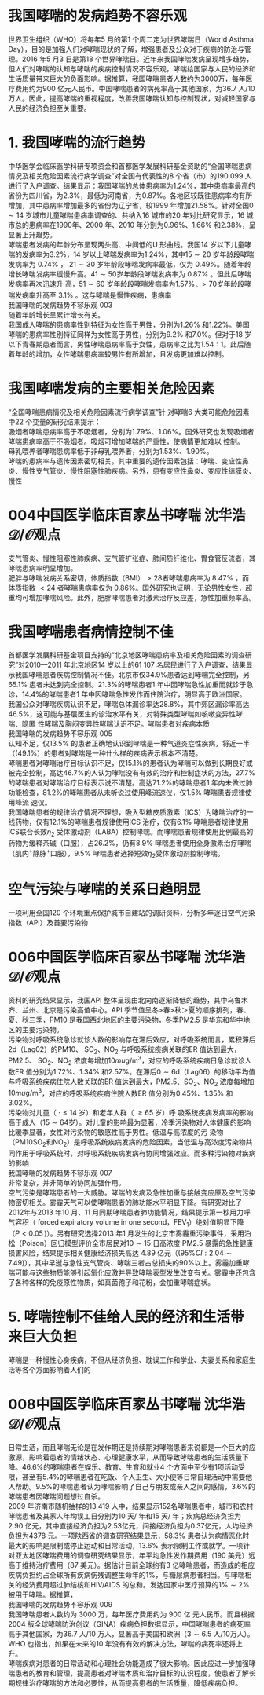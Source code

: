 # 我国哮喘的发病趋势不容乐观  
世界卫生组织（WHO）将每年5 月的第1 个周二定为世界哮喘日（World Asthma Day），目的是加强人们对哮喘现状的了解，增强患者及公众对于疾病的防治与管理。2016 年5 月3 日是第18 个世界哮喘日。近年来我国哮喘发病呈现增多趋势，但人们对哮喘的认知与哮喘的疾病控制情况不容乐观，哮喘给国家与人民的经济和生活质量带来巨大的负面影响。据推算，我国哮喘患者人数约为3000万，每年医疗费用约为900 亿元人民币。中国哮喘患者的病死率高于其他国家，为36.7 人/10 万人。因此，提高哮喘的重视程度，改善我国哮喘认知与控制现状，对减轻国家与人民的经济负担至关重要。  
# 1. 我国哮喘的流行趋势  
中华医学会临床医学科研专项资金和首都医学发展科研基金资助的“全国哮喘患病情况及相关危险因素流行病学调查”对全国有代表性的8 个省（市）的190 099 人进行了入户调查。结果显示：我国哮喘的总体患病率为$1.24\%$，其中患病率最高的省份为四川省，为$2.3\%$，最低为河南省，为$0.87\%$。各地区较既往患病率均有所增加，其中患病率增加最多的省份为辽宁省，较1999 年增加$21.58\%$。针对全国$0\sim14$ 岁城市儿童哮喘患病率调查的、共纳入16 城市的20 年对比研究显示，16 城市总的患病率在1990年、2000 年、2010 年分别为$0.96\%$、$1.66\%$ 和$2.38\%$，呈显著上升趋势。  
哮喘患者发病的年龄分布呈现两头高、中间低的U 形曲线。我国14 岁以下儿童哮喘的发病率为$3.2\%$，14 岁以上哮喘发病率为$1.24\%$，其中$15\sim20$ 岁年龄段哮喘发病率为 $0.74\%$ ， $21\sim30$  岁年龄段哮喘发病率最低，仅为 $0.49\%$。随着年龄增长哮喘发病率缓慢升高。$41\sim50$岁年龄段哮喘发病率为 $0.87\%$ 。但此后哮喘发病率再次迅速升 高，$51\sim60$ 岁年龄段哮喘发病率为$1.57\%_{\circ}\,>70$岁年龄段哮喘发病率升高至 $3.1\%$ 。这与哮喘是慢性疾病，患病率  
我国哮喘的发病趋势不容乐观 003  
随着年龄增长呈累计增长有关。  
我国成人哮喘的患病率性别特征为女性高于男性，分别为$1.26\%$ 和$1.22\%$。美国哮喘的患病率性别特征同样为女性高于男性，分别为$9.2\%$ 和$7.0\%$。但对于18 岁以下青春期患者而言，男性哮喘患病率高于女性，患病率之比为$1.54:1$。此后随着年龄的增加，女性哮喘患病率较男性有所增加，且发病更加难以控制。  
#  我国哮喘发病的主要相关危险因素  
“全国哮喘患病情况及相关危险因素流行病学调查”针 对哮喘6 大类可能危险因素中22 个变量的研究结果提示：  
吸烟者哮喘患病率高于不吸烟者，分别为$1.79\%$、$1.06\%$。国外研究也发现吸烟者哮喘患病率高于不吸烟者。吸烟可增加哮喘的严重性，使病情更加难以 控制。  
母乳喂养者哮喘患病率低于非母乳喂养者，分别为$1.53\%$、$1.90\%$。  
哮喘的患病率与遗传因素密切相关。其中重要的遗传因素包括：哮喘、变应性鼻炎、慢性支气管炎、慢性阻塞性肺疾病。另外，患有变应性鼻炎、变应性结膜炎、慢性  
# 004中国医学临床百家丛书哮喘  沈华浩  ${\mathcal{D}}/{\mathcal{O}}$观点  
支气管炎、慢性阻塞性肺疾病、支气管扩张症、肺间质纤维化、胃食管反流者，其哮喘患病率明显增加。  
肥胖与哮喘发病关系密切，体质指数（BMI）$>28$者哮喘患病率为 $8.47\%$ ，而体质指数 $<24$  者哮喘患病率仅为 $0.86\%$。国外研究也证明，无论男性女性，超重均可增加哮喘风险。此外，肥胖哮喘患者对激素治疗反应差，急性加重频率高。  
#  我国哮喘患者病情控制不佳  
首都医学发展科研基金项目支持的“北京地区哮喘患病率及相关危险因素的调查研究”对2010—2011 年北京地区14 岁以上的61 107 名居民进行了入户调查，结果显示我国哮喘患者疾病控制情况不佳。北京市仅$34.9\%$患者达到哮喘完全控制，另$65.1\%$ 患者未达到完全控制。$21.3\%$的哮喘患者1 年中因哮喘急性加重而就诊于急诊，$14.4\%$的哮喘患者1 年中因哮喘急性发作而住院治疗，明显高于欧洲国家。  
我国公众对哮喘疾病认识不足，哮喘总体漏诊率达$28.8\%$，其中郊区漏诊率高达$46.5\%$，这可能与基层医生的诊治水平有关，对特殊类型哮喘如咳嗽变异性哮喘、隐匿 性哮喘及胸闷变异性哮喘认识不足。哮喘患者对疾病本质  
我国哮喘的发病趋势不容乐观 005  
认知不足，仅$13.5\%$ 的患者正确地认识到哮喘是一种气道炎症性疾病，将近一半（$(49.1\%$）的患者对哮喘是一种什么样的疾病表示根本不清楚。  
哮喘患者对哮喘治疗目标认识不足，仅$15.1\%$的患者认为哮喘可以做到长期良好或被完全控制，高达$46.7\%$的人认为哮喘没有有效的治疗和控制症状的方法，$27.7\%$的哮喘患者对哮喘治疗目标表示说不清楚。高达$71.2\%$的哮喘患者1 年内未做过肺功能检查，$81.2\%$的哮喘患者从未听说过使用峰流速仪，仅$1.5\%$ 哮喘患者规律使用峰流 速仪。  
我国哮喘患者的规律治疗情况不理想，吸入型糖皮质激素（ICS）为哮喘治疗的一线药物，仅有$12.1\%$的哮喘患者规律使用ICS 治疗，仅有$6.1\%$ 哮喘患者规律使用ICS联合长效$\eta_{2}$ 受体激动剂（LABA）控制哮喘。而哮喘患者规律使用比例最高的药物为缓释茶碱（口服），占$26.2\%$，仍有$8.9\%$ 哮喘患者使用全身激素治疗哮喘（肌内$^+$静脉$^+$口服），$9.5\%$ 哮喘患者选择短效$\eta_{2}$受体激动剂控制哮喘。  
#  空气污染与哮喘的关系日趋明显  
一项利用全国120 个环境重点保护城市自建站的调研资料，分析多年逐日空气污染指数（API）及首要污染物  
# 006中国医学临床百家丛书哮喘  沈华浩  ${\mathcal{D}}/{\mathcal{O}}$观点  
资料的研究结果显示，我国API 整体呈现由北向南逐渐降低的趋势，其中乌鲁木齐、兰州、北京是污染高值中心。API 季节值呈冬$>$春$>$秋＞夏的顺序排列，春、夏、秋三季，PM10 是我国西北地区的主要污染物，冬季PM2.5 是华东和华中地区的主要污染物。  
污染物对呼吸系统急诊就诊人数的影响存在滞后效应，对呼吸系统而言，累积滞后2d（Lag02）的PM10、
$\mathrm{SO}_{2}$、$\mathrm{NO}_{2}$ 与呼吸系统疾病关联的ER 值达到最大，PM2.5、
$\mathrm{SO}_{2}$、$\mathrm{NO}_{2}$ 浓度每增加$10mu\mathrm{g}/\mathrm{m}^{3}$，对应的呼吸系统疾病日急诊就诊人数ER 值分别为$1.72\%$、$1.34\%$ 和$2.57\%$。在滞后$0\sim6\mathrm{d}$（Lag06）的移动平均值与呼吸系统疾病住院人数关联的ER 值达到最大，PM2.5、$\mathrm{SO}_{2}$、$\mathrm{NO}_{2}$ 浓度每增加$10mu\mathrm{g}/\mathrm{m}^{3}$，对应的呼吸系统疾病住院人数ER 值分别为$0.45\%$、$1.35\%$ 和$3.02\%$。  
污染物对儿童（ $\cdot\leqslant14$  岁）和老年人群（ $\geqslant65$  岁）呼 吸系统疾病发病率的影响高于成人（$15\sim64$岁）。对儿童的影响最为显著，冷季污染物对人体健康的影响比暖季显著，女性对污染物的敏感性高于男性。低温与高浓度的污 染物（PM10$\mathrm{SO}_{2}$和$\mathrm{NO}_{2}$）是呼吸系统疾病发病的危险因素，当低温与高浓度污染物共同作用于呼吸系统时，对呼吸系统疾病发病有协同增强效应。而多种污染物对疾病的影响  
我国哮喘的发病趋势不容乐观 007  
非常复杂，并非简单的协同加强作用。  
空气污染是哮喘患者的一大威胁。哮喘的发病及急性加重与接触变应原及空气污染物密切相关。雾霾天气可以使哮喘患者的肺功能水平明显下降。有研究对比了2012年与2013 年10 月、11 月同期哮喘患者肺功能情况，结果提示第一秒用力呼气容积（ forced expiratory volume in one  second，$\mathrm{FEV}_{1}$）绝对值明显下降（$\textstyle P<0.05\,)$）。另有研究选择2013 年1 月发生的北京市雾霾重污染事件，采用泊松（Poison）回归模型评价全市居民对$10\sim15$ 日高浓度 PM2.5 暴露的急性健康损害风险，结果提示相关健康经济损失高达 4.89 亿元（$(95\%C I:2.04\sim7.49)$），其中早逝与急性支气管炎、哮喘三者占总损失的$90\%$以上。雾霾加重哮喘可能与这些物质能够引起氧化应激并导致哮喘表型发生改变有关。雾霾中还包含了各种各样的免疫原性物质，如真菌孢子和花粉，会加重哮喘症状。  
# 5. 哮喘控制不佳给人民的经济和生活带来巨大负担  
哮喘是一种慢性心身疾病，不但从经济负担、耽误工作和学业、夫妻关系和家庭生活等各个方面影响着人们的  
# 008中国医学临床百家丛书哮喘  沈华浩  ${\mathcal{D}}/{\mathcal{O}}$观点  
日常生活，而且哮喘无论是在发作期还是持续期对哮喘患者来说都是一个巨大的应激源，影响着患者的情绪状态、心理健康水平，从而导致哮喘患者的生活质量下降。$46.6\%$的哮喘患者在娱乐、教育、生育和就业4 个方面中至少有1项活动受限，甚至有$5.4\%$的哮喘患者在吃饭、个人卫生、大小便等日常自理活动中需要他人帮助。$9.5\%$的哮喘患者认为哮喘影响了自己与朋友或亲人之间的感情，$3.6\%$的哮喘患者因哮喘问题想过自杀。  
2009 年济南市随机抽样的13 419 人中，结果显示152名哮喘患者中，城市和农村哮喘患者及其家人年均误工日分别为10 天/ 年和15 天/ 年；疾病总经济负担为2.90 亿元，其中直接经济负担为2.53亿元，间接经济负担为0.37亿元，人均经济负担为4378 元。一项陕西省的调查研究结果显示，$58.3\%$ 患者认为病情恶化时最大的影响是限制或停止运动和日常活动，$13.6\%$ 表示限制工作或就学。一项针对亚太地区哮喘费用的调查研究结果显示，年平均急性发作期费用（190 美元）远高于维持治疗费用（87 美元）。据估计目前全球约有3 亿哮喘患者，而造成的相应疾病负担约占全球所有疾病伤残调整生命年的$1\%$，与糖尿病患者相当。与哮喘相关的经济费用超过肺结核和HIV/AIDS 的总和。发达国家中医疗预算的$1\%\sim2\%$ 被用于哮喘。据推算，  
我国哮喘的发病趋势不容乐观 009  
我国哮喘患者人数约为 3000  万，每年医疗费用约为 900  亿 元人民币。而且根据2004 版全球哮喘防治创议（GINA）疾病负担数据显示，中国哮喘患者的病死率高于其他国家，为36.7 人/10 万人，显著高于美国和欧洲（$3\sim6.5$ 人/10万人）。WHO 也指出，如果在未来的10 年没有有效的解决方法，哮喘的病死率还将上升。  
哮喘疾病对患者的日常活动和心理社会功能造成了很大影响。因此应进一步加强哮喘患者的教育和管理，提高患者对哮喘本质和治疗目标的认识程度，使患者了解长期规律治疗哮喘的方法和必要性，从而提高患者的生活质量，降低疾病负担。  
